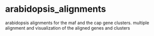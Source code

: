 # arabidopsis_alignments
arabidopsis alignments for the maf and the cap gene clusters. multiple alignment and visualization of the aligned genes and clusters 
